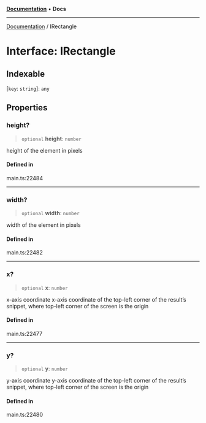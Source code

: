 [**Documentation**](../README.md) • **Docs**

***

[Documentation](../globals.md) / IRectangle

# Interface: IRectangle

## Indexable

 \[`key`: `string`\]: `any`

## Properties

### height?

> `optional` **height**: `number`

height of the element in pixels

#### Defined in

main.ts:22484

***

### width?

> `optional` **width**: `number`

width of the element in pixels

#### Defined in

main.ts:22482

***

### x?

> `optional` **x**: `number`

x-axis coordinate
x-axis coordinate of the top-left corner of the result’s snippet, where top-left corner of the screen is the origin

#### Defined in

main.ts:22477

***

### y?

> `optional` **y**: `number`

y-axis coordinate
y-axis coordinate of the top-left corner of the result’s snippet, where top-left corner of the screen is the origin

#### Defined in

main.ts:22480

